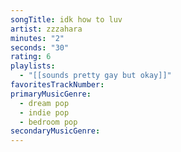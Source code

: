 ```yaml
---
songTitle: idk how to luv
artist: zzzahara
minutes: "2"
seconds: "30"
rating: 6
playlists:
  - "[[sounds pretty gay but okay]]"
favoritesTrackNumber:
primaryMusicGenre:
  - dream pop
  - indie pop
  - bedroom pop
secondaryMusicGenre:
---
```

